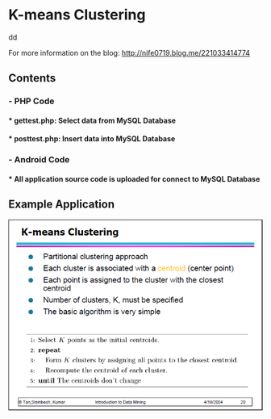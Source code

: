 # K-means Clustering
dd

For more information on the blog: http://nife0719.blog.me/221033414774 

## Contents
### - PHP Code
#### * gettest.php: Select data from MySQL Database
#### * posttest.php: Insert data into MySQL Database

### - Android Code
#### * All application source code is uploaded for connect to MySQL Database

## Example Application
![Kmeans]

[Kmeans]: Kmeans_1.png




